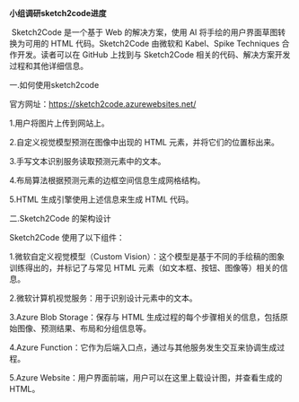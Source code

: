 **小组调研sketch2code进度**



​      Sketch2Code 是一个基于 Web 的解决方案，使用 AI 将手绘的用户界面草图转换为可用的 HTML 代码。Sketch2Code 由微软和 Kabel、Spike Techniques 合作开发。读者可以在 GitHub 上找到与 Sketch2Code 相关的代码、解决方案开发过程和其他详细信息。

一.如何使用sketch2code

官方网址：https://sketch2code.azurewebsites.net/

1.用户将图片上传到网站上。

2.自定义视觉模型预测在图像中出现的 HTML 元素，并将它们的位置标出来。

3.手写文本识别服务读取预测元素中的文本。

4.布局算法根据预测元素的边框空间信息生成网格结构。

5.HTML 生成引擎使用上述信息来生成 HTML 代码。

二.Sketch2Code 的架构设计

Sketch2Code 使用了以下组件：  

1.微软自定义视觉模型（Custom Vision）：这个模型是基于不同的手绘稿的图象训练得出的，并标记了与常见 HTML 元素（如文本框、按钮、图像等）相关的信息。

2.微软计算机视觉服务：用于识别设计元素中的文本。

3.Azure Blob Storage：保存与 HTML 生成过程的每个步骤相关的信息，包括原始图像、预测结果、布局和分组信息等。

4.Azure Function：它作为后端入口点，通过与其他服务发生交互来协调生成过程。

5.Azure Website：用户界面前端，用户可以在这里上载设计图，并查看生成的 HTML。